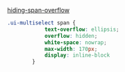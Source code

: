 [hiding-span-overflow](http://stackoverflow.com/questions/460796/hiding-span-overflow)


```css
.ui-multiselect span {
            text-overflow: ellipsis;
            overflow: hidden;
            white-space: nowrap;
            max-width: 170px;
            display: inline-block
        }
```